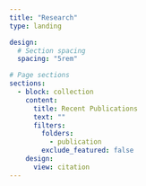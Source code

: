 ```yaml
---
title: "Research"
type: landing

design:
  # Section spacing
  spacing: "5rem"

# Page sections
sections:
  - block: collection
    content:
      title: Recent Publications
      text: ""
      filters:
        folders:
          - publication
        exclude_featured: false
    design:
      view: citation
---
```

